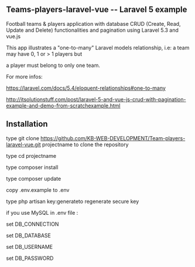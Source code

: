 Teams-players-laravel-vue -- Laravel 5 example
-------------------------------------------------

Football teams & players application with database CRUD (Create, Read, Update and Delete) functionalities and pagination using Laravel 5.3 and vue.js 

This app illustrates a "one-to-many" Laravel models relationship, i.e: a team may have 0, 1 or > 1 players but

a player must belong to only one team. 

For more infos:

https://laravel.com/docs/5.4/eloquent-relationships#one-to-many

http://itsolutionstuff.com/post/laravel-5-and-vue-js-crud-with-pagination-example-and-demo-from-scratchexample.html


Installation
--------------

type git clone https://github.com/KB-WEB-DEVELOPMENT/Team-players-laravel-vue.git projectname to clone the repository
    
type cd projectname
    
type composer install
    
type composer update
    
copy .env.example to .env
    
type php artisan key:generateto regenerate secure key
    
if you use MySQL in .env file :

set DB_CONNECTION

set DB_DATABASE

set DB_USERNAME

set DB_PASSWORD

